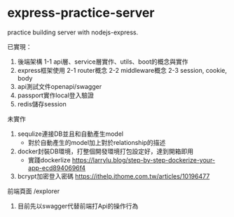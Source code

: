 # express-practice-server
practice building server with nodejs-express.

已實現：
1. 後端架構
  1-1 api層、service層實作、utils、boot的概念與實作
2. express框架使用
  2-1 router概念
  2-2 middleware概念
  2-3 session, cookie, body
3. api測試文件openapi/swagger
4. passport實作local登入驗證
5. redis儲存session

未實作
1. sequlize連接DB並且和自動產生model 
    - 對於自動產生的model加上對於relationship的描述 
2. docker封裝DB環境，打整個開發環境打包設定好，達到開箱即用 
    - 實踐dockerlize https://larrylu.blog/step-by-step-dockerize-your-app-ecd8940696f4 
3. bcrypt加密登入密碼 https://ithelp.ithome.com.tw/articles/10196477 

前端頁面
/explorer
1. 目前先以swagger代替前端打Api的操作行為
